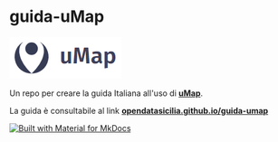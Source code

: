 # guida-uMap

![](docs/img/uMap.PNG)

Un repo per creare la guida Italiana all'uso di [**uMap**](https://umap.openstreetmap.fr/it/).

La guida è consultabile al link [**opendatasicilia.github.io/guida-umap**](https://opendatasicilia.github.io/guida-umap/)

[![Built with Material for MkDocs](https://img.shields.io/badge/Material_for_MkDocs-526CFE?style=for-the-badge&logo=MaterialForMkDocs&logoColor=white)](https://squidfunk.github.io/mkdocs-material/)





